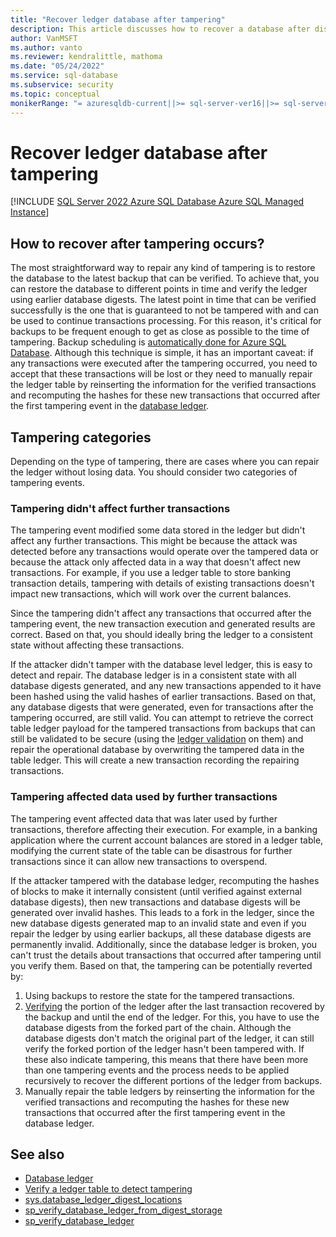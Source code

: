 ```yaml
---
title: "Recover ledger database after tampering"
description: This article discusses how to recover a database after discovering that it's been tampered with using the ledger feature.
author: VanMSFT
ms.author: vanto
ms.reviewer: kendralittle, mathoma
ms.date: "05/24/2022"
ms.service: sql-database
ms.subservice: security
ms.topic: conceptual
monikerRange: "= azuresqldb-current||>= sql-server-ver16||>= sql-server-linux-ver16"
---
```


# Recover ledger database after tampering

[!INCLUDE [SQL Server 2022 Azure SQL Database Azure SQL Managed Instance](../../../includes/applies-to-version/sqlserver2022-asdb-asmi.md)]

## How to recover after tampering occurs?

The most straightforward way to repair any kind of tampering is to restore the database to the latest backup that can be verified. To achieve that, you can restore the database to different points in time and verify the ledger using earlier database digests. The latest point in time that can be verified successfully is the one that is guaranteed to not be tampered with and can be used to continue transactions processing. For this reason, it's critical for backups to be frequent enough to get as close as possible to the time of tampering. Backup scheduling is [automatically done for Azure SQL Database](/azure/azure-sql/database/automated-backups-overview). Although this technique is simple, it has an important caveat: if any transactions were executed after the tampering occurred, you need to accept that these transactions will be lost or they need to manually repair the ledger table by reinserting the information for the verified transactions and recomputing the hashes for these new transactions that occurred after the first tampering event in the [database ledger](ledger-database-ledger.md).

## Tampering categories

Depending on the type of tampering, there are cases where you can repair the ledger without losing data. You should consider two categories of tampering events.

### Tampering didn't affect further transactions

The tampering event modified some data stored in the ledger but didn't affect any further transactions. This might be because the attack was detected before any transactions would operate over the tampered data or because the attack only affected data in a way that doesn't affect new transactions. For example, if you use a ledger table to store banking transaction details, tampering with details of existing transactions doesn't impact new transactions, which will work over the current balances.

Since the tampering didn't affect any transactions that occurred after the tampering event, the new transaction execution and generated results are correct. Based on that, you should ideally bring the ledger to a consistent state without affecting these transactions.

If the attacker didn't tamper with the database level ledger, this is easy to detect and repair. The database ledger is in a consistent state with all database digests generated, and any new transactions appended to it have been hashed using the valid hashes of earlier transactions. Based on that, any database digests that were generated, even for transactions after the tampering occurred, are still valid. You can attempt to retrieve the correct table ledger payload for the tampered transactions from backups that can still be validated to be secure (using the [ledger validation](ledger-verify-database.md) on them) and repair the operational database by overwriting the tampered data in the table ledger. This will create a new transaction recording the repairing transactions.

### Tampering affected data used by further transactions

The tampering event affected data that was later used by further transactions, therefore affecting their execution. For example, in a banking application where the current account balances are stored in a ledger table, modifying the current state of the table can be disastrous for further transactions since it can allow new transactions to overspend.

If the attacker tampered with the database ledger, recomputing the hashes of blocks to make it internally consistent (until verified against external database digests), then new transactions and database digests will be generated over invalid hashes. This leads to a fork in the ledger, since the new database digests generated map to an invalid state and even if you repair the ledger by using earlier backups, all these database digests are permanently invalid. Additionally, since the database ledger is broken, you can't trust the details about transactions that occurred after tampering until you verify them. Based on that, the tampering can be potentially reverted by:

1. Using backups to restore the state for the tampered transactions.
1. [Verifying](ledger-verify-database.md) the portion of the ledger after the last transaction recovered by the backup and until the end of the ledger. For this, you have to use the database digests from the forked part of the chain. Although the database digests don't match the original part of the ledger, it can still verify the forked portion of the ledger hasn't been tampered with. If these also indicate tampering, this means that there have been more than one tampering events and the process needs to be applied recursively to recover the different portions of the ledger from backups.
1. Manually repair the table ledgers by reinserting the information for the verified transactions and recomputing the hashes for these new transactions that occurred after the first tampering event in the database ledger.

## See also

- [Database ledger](ledger-database-ledger.md)
- [Verify a ledger table to detect tampering](ledger-verify-database.md)
- [sys.database_ledger_digest_locations](../../system-catalog-views/sys-database-ledger-digest-locations-transact-sql.md)
- [sp_verify_database_ledger_from_digest_storage](../../system-stored-procedures/sys-sp-verify-database-ledger-from-digest-storage-transact-sql.md)
- [sp_verify_database_ledger](../../system-stored-procedures/sys-sp-verify-database-ledger-transact-sql.md)
